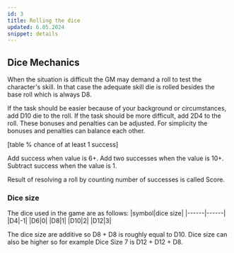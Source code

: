 ```yaml
---
id: 3
title: Rolling the dice
updated: 6.05.2024
snippet: details
---
```


## Dice Mechanics

When the situation is difficult the GM may demand a roll to test the character's
skill. In that case the adequate skill die is rolled besides the base roll which
is always D8.

If the task should be easier because of your background or circumstances, add
D10 die to the roll. If the task should be more difficult, add 2D4 to the roll.
These bonuses and penalties can be adjusted. For simplicity the bonuses and
penalties can balance each other.

[table % chance of at least 1 success]

Add success when value is 6+. Add two successes when the value is 10+. Subtract
success when the value is 1.

Result of resolving a roll by counting number of successes is called Score.

### Dice size

The dice used in the game are as follows: 
|symbol|dice size| 
|------|------|
|D4|-1| 
|D6|0| 
|D8|1| 
|D10|2|
|D12|3|

The dice size are additive so D8 + D8 is roughly equal to D10. Dice size can
also be higher so for example Dice Size 7 is D12 + D12 + D8.

